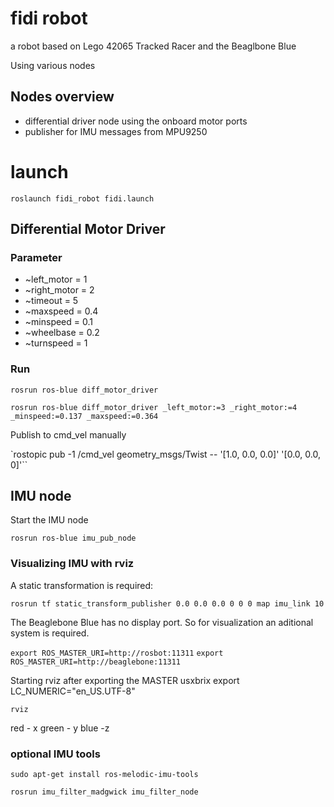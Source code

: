 # fidi robot

a robot based on Lego 42065 Tracked Racer and the Beaglbone Blue

Using various nodes

## Nodes overview

* differential driver node using the onboard motor ports
* publisher for IMU messages from MPU9250

# launch
`roslaunch fidi_robot fidi.launch`


## Differential Motor Driver

### Parameter

* ~left_motor = 1
* ~right_motor = 2
* ~timeout = 5
* ~maxspeed = 0.4
* ~minspeed = 0.1
* ~wheelbase = 0.2
* ~turnspeed = 1

### Run

`rosrun ros-blue diff_motor_driver`

`rosrun ros-blue diff_motor_driver _left_motor:=3 _right_motor:=4 _minspeed:=0.137 _maxspeed:=0.364`

Publish to cmd_vel manually

`rostopic pub -1 /cmd_vel geometry_msgs/Twist -- '[1.0, 0.0, 0.0]' '[0.0, 0.0, 0]'``


## IMU node

Start the IMU node

`rosrun ros-blue imu_pub_node`

### Visualizing IMU with rviz

A static transformation is required:

`rosrun tf static_transform_publisher 0.0 0.0 0.0 0 0 0 map imu_link 10`

The Beaglebone Blue has no display port. So for visualization an aditional system is required.

`export ROS_MASTER_URI=http://rosbot:11311`
`export ROS_MASTER_URI=http://beaglebone:11311`

Starting rviz after exporting the MASTER usxbrix
export LC_NUMERIC="en_US.UTF-8"

`rviz`

red - x green - y blue -z

### optional IMU tools

`sudo apt-get install ros-melodic-imu-tools`

`rosrun imu_filter_madgwick imu_filter_node`

